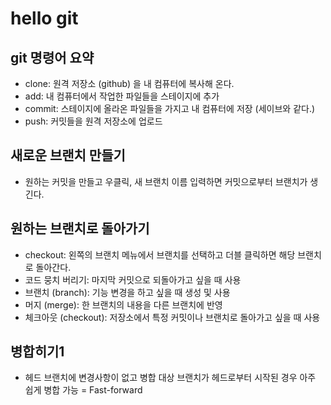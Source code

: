 # hello git

## git 명령어 요약

- clone: 원격 저장소 (github) 을 내 컴퓨터에 복사해 온다.
- add: 내 컴퓨터에서 작업한 파일들을 스테이지에 추가
- commit: 스테이지에 올라온 파일들을 가지고 내 컴퓨터에 저장 (세이브와 같다.)
- push: 커밋들을 원격 저장소에 업로드

## 새로운 브랜치 만들기 

- 원하는 커밋을 만들고 우클릭, 새 브랜치 이름 입력하면 커밋으로부터 브랜치가 생긴다.

## 원하는 브랜치로 돌아가기

- checkout: 왼쪽의 브랜치 메뉴에서 브랜치를 선택하고 더블 클릭하면 해당 브랜치로 돌아간다.
- 코드 뭉치 버리기: 마지막 커밋으로 되돌아가고 싶을 때 사용
- 브랜치 (branch): 기능 변경을 하고 싶을 때 생성 및 사용
- 머지 (merge): 한 브랜치의 내용을 다른 브랜치에 반영
- 체크아웃 (checkout): 저장소에서 특정 커밋이나 브랜치로 돌아가고 싶을 때 사용

## 병합히기1

- 헤드 브랜치에 변경사항이 없고 병합 대상 브랜치가 헤드로부터 시작된 경우 아주 쉽게 병합 가능 = Fast-forward